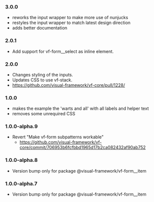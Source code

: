 ### 3.0.0

* reworks the input wrapper to make more use of nunjucks
* restyles the input wrapper to match latest design direction
* adds better documentation

### 2.0.1

* Add support for vf-form__select as inline element.

### 2.0.0

* Changes styling of the inputs.
* Updates CSS to use vf-stack.
* https://github.com/visual-framework/vf-core/pull/1228/

### 1.0.0

* makes the example the 'warts and all' with all labels and helper text
* removes some unrequired CSS

### 1.0.0-alpha.9

* Revert "Make vf-form subpatterns workable"
  * https://github.com/visual-framework/vf-core/commit/706953b6fcfbbd1965d17b2ca082432af90ab752

### 1.0.0-alpha.8

* Version bump only for package @visual-framework/vf-form__item

### 1.0.0-alpha.7

* Version bump only for package @visual-framework/vf-form__item
